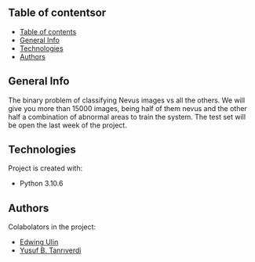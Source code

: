 ## Table of contentsor
- [Table of contents](#table-of-contents)
- [General Info](#general-info)
- [Technologies](#technologies)
- [Authors](#authors)

## General Info

The binary problem of classifying Nevus images vs all the others. We will give you more than 15000 images, being half of them nevus and the other half a combination of abnormal areas to train the system. The test set will be open the last week of the project.

## Technologies
Project is created with: 
* Python 3.10.6

## Authors
Colabolators in the project: 
* [Edwing Ulin](https://github.com/EdAlita)
* [Yusuf B. Tanrıverdi](https://github.com/yusuftengriverdi)
